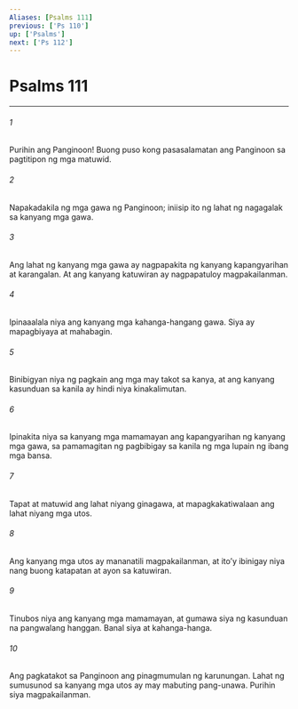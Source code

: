 ```yaml
---
Aliases: [Psalms 111]
previous: ['Ps 110']
up: ['Psalms']
next: ['Ps 112']
---
```

# Psalms 111

***


###### 1 


Purihin ang Panginoon! Buong puso kong pasasalamatan ang Panginoon sa pagtitipon ng mga matuwid. 


###### 2 


Napakadakila ng mga gawa ng Panginoon; iniisip ito ng lahat ng nagagalak sa kanyang mga gawa. 


###### 3 


Ang lahat ng kanyang mga gawa ay nagpapakita ng kanyang kapangyarihan at karangalan. At ang kanyang katuwiran ay nagpapatuloy magpakailanman. 


###### 4 


Ipinaaalala niya ang kanyang mga kahanga-hangang gawa. Siya ay mapagbiyaya at mahabagin. 


###### 5 


Binibigyan niya ng pagkain ang mga may takot sa kanya, at ang kanyang kasunduan sa kanila ay hindi niya kinakalimutan. 


###### 6 


Ipinakita niya sa kanyang mga mamamayan ang kapangyarihan ng kanyang mga gawa, sa pamamagitan ng pagbibigay sa kanila ng mga lupain ng ibang mga bansa. 


###### 7 


Tapat at matuwid ang lahat niyang ginagawa, at mapagkakatiwalaan ang lahat niyang mga utos. 


###### 8 


Ang kanyang mga utos ay mananatili magpakailanman, at itoʼy ibinigay niya nang buong katapatan at ayon sa katuwiran. 


###### 9 


Tinubos niya ang kanyang mga mamamayan, at gumawa siya ng kasunduan na pangwalang hanggan. Banal siya at kahanga-hanga. 


###### 10 


Ang pagkatakot sa Panginoon ang pinagmumulan ng karunungan. Lahat ng sumusunod sa kanyang mga utos ay may mabuting pang-unawa. Purihin siya magpakailanman.
